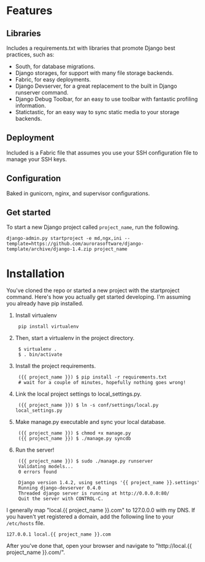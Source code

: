 Features
========

Libraries
---------

Includes a requirements.txt with libraries that promote Django best practices, such as:

* South, for database migrations.
* Django storages, for support with many file storage backends.
* Fabric, for easy deployments.
* Django Devserver, for a great replacement to the built in Django runserver command.
* Django Debug Toolbar, for an easy to use toolbar with fantastic profiling information.
* Statictastic, for an easy way to sync static media to your storage backends.

Deployment
----------

Included is a Fabric file that assumes you use your SSH configuration file to
manage your SSH keys.

Configuration
-------------

Baked in gunicorn, nginx, and supervisor configurations.

Get started
-----------

To start a new Django project called `project_name`, run the following.

    django-admin.py startproject -e md,ngx,ini --template=https://github.com/aurorasoftware/django-template/archive/django-1.4.zip project_name

Installation
============

You've cloned the repo or started a new project with the startproject command.
Here's how you actually get started developing. I'm assuming you already have
pip installed.

1. Install virtualenv

        pip install virtualenv

2. Then, start a virtualenv in the project directory.

        $ virtualenv .
        $ . bin/activate

3. Install the project requirements.

        ({{ project_name }}) $ pip install -r requirements.txt
        # wait for a couple of minutes, hopefully nothing goes wrong!

4. Link the local project settings to local_settings.py.

        ({{ project_name }}) $ ln -s conf/settings/local.py local_settings.py

5. Make manage.py executable and sync your local database.

        ({{ project_name }}) $ chmod +x manage.py
        ({{ project_name }}) $ ./manage.py syncdb

6. Run the server!

        ({{ project_name }}) $ sudo ./manage.py runserver
        Validating models...
        0 errors found

        Django version 1.4.2, using settings '{{ project_name }}.settings'
        Running django-devserver 0.4.0
        Threaded django server is running at http://0.0.0.0:80/
        Quit the server with CONTROL-C.

I generally map "local.{{ project_name }}.com" to 127.0.0.0 with my DNS. If you
haven't yet registered a domain, add the following line to your `/etc/hosts`
file.

    127.0.0.1 local.{{ project_name }}.com

After you've done that, open your browser and navigate to "http://local.{{ project_name }}.com/".

